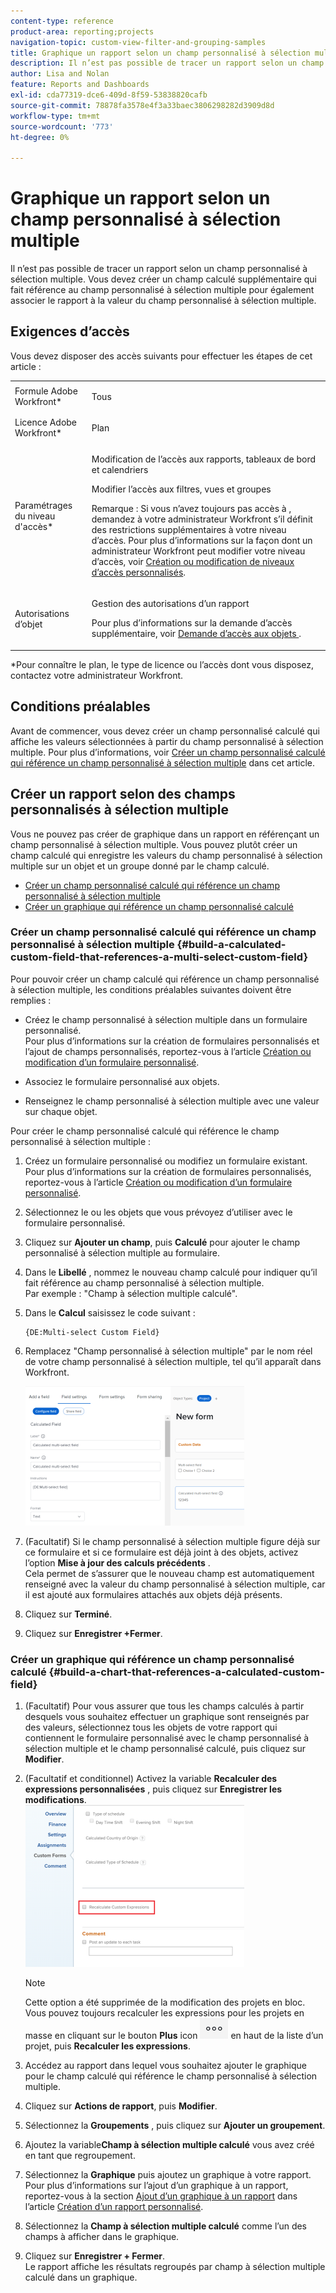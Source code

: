 ```yaml
---
content-type: reference
product-area: reporting;projects
navigation-topic: custom-view-filter-and-grouping-samples
title: Graphique un rapport selon un champ personnalisé à sélection multiple
description: Il n’est pas possible de tracer un rapport selon un champ personnalisé à sélection multiple. Vous devez créer un champ calculé supplémentaire qui fait référence au champ personnalisé à sélection multiple pour également associer le rapport à la valeur du champ personnalisé à sélection multiple.
author: Lisa and Nolan
feature: Reports and Dashboards
exl-id: cda77319-dce6-409d-8f59-53838820cafb
source-git-commit: 78878fa3578e4f3a33baec3806298282d3909d8d
workflow-type: tm+mt
source-wordcount: '773'
ht-degree: 0%

---
```


# Graphique un rapport selon un champ personnalisé à sélection multiple

<!--<span class="preview">The highlighted information on this page refers to functionality not yet generally available. It is available for all customers in the Preview environment and for a select group of customers in the Production environment.</span>-->

Il n’est pas possible de tracer un rapport selon un champ personnalisé à sélection multiple. Vous devez créer un champ calculé supplémentaire qui fait référence au champ personnalisé à sélection multiple pour également associer le rapport à la valeur du champ personnalisé à sélection multiple.

## Exigences d’accès

Vous devez disposer des accès suivants pour effectuer les étapes de cet article :

<table style="table-layout:auto"> 
 <col> 
 <col> 
 <tbody> 
  <tr> 
   <td role="rowheader">Formule Adobe Workfront*</td> 
   <td> <p>Tous</p> </td> 
  </tr> 
  <tr> 
   <td role="rowheader">Licence Adobe Workfront*</td> 
   <td> <p>Plan </p> </td> 
  </tr> 
  <tr> 
   <td role="rowheader">Paramétrages du niveau d'accès*</td> 
   <td> <p>Modification de l’accès aux rapports, tableaux de bord et calendriers</p> <p>Modifier l’accès aux filtres, vues et groupes</p> <p>Remarque : Si vous n’avez toujours pas accès à , demandez à votre administrateur Workfront s’il définit des restrictions supplémentaires à votre niveau d’accès. Pour plus d’informations sur la façon dont un administrateur Workfront peut modifier votre niveau d’accès, voir <a href="../../../administration-and-setup/add-users/configure-and-grant-access/create-modify-access-levels.md" class="MCXref xref">Création ou modification de niveaux d’accès personnalisés</a>.</p> </td> 
  </tr> 
  <tr> 
   <td role="rowheader">Autorisations d’objet</td> 
   <td> <p>Gestion des autorisations d’un rapport</p> <p>Pour plus d’informations sur la demande d’accès supplémentaire, voir <a href="../../../workfront-basics/grant-and-request-access-to-objects/request-access.md" class="MCXref xref">Demande d’accès aux objets </a>.</p> </td> 
  </tr> 
 </tbody> 
</table>

&#42;Pour connaître le plan, le type de licence ou l’accès dont vous disposez, contactez votre administrateur Workfront.

## Conditions préalables

Avant de commencer, vous devez créer un champ personnalisé calculé qui affiche les valeurs sélectionnées à partir du champ personnalisé à sélection multiple. Pour plus d’informations, voir [Créer un champ personnalisé calculé qui référence un champ personnalisé à sélection multiple](#build-a-calculated-custom-field-that-references-a-multi-select-custom-field) dans cet article.

## Créer un rapport selon des champs personnalisés à sélection multiple

<!--
<p data-mc-conditions="QuicksilverOrClassic.Draft mode">(NOTE: this moved to its own article, linked in the Note above!)</p>
-->

Vous ne pouvez pas créer de graphique dans un rapport en référençant un champ personnalisé à sélection multiple. Vous pouvez plutôt créer un champ calculé qui enregistre les valeurs du champ personnalisé à sélection multiple sur un objet et un groupe donné par le champ calculé. 

* [Créer un champ personnalisé calculé qui référence un champ personnalisé à sélection multiple](#build-a-calculated-custom-field-that-references-a-multi-select-custom-field)
* [Créer un graphique qui référence un champ personnalisé calculé](#build-a-chart-that-references-a-calculated-custom-field)

### Créer un champ personnalisé calculé qui référence un champ personnalisé à sélection multiple {#build-a-calculated-custom-field-that-references-a-multi-select-custom-field}

Pour pouvoir créer un champ calculé qui référence un champ personnalisé à sélection multiple, les conditions préalables suivantes doivent être remplies :

* Créez le champ personnalisé à sélection multiple dans un formulaire personnalisé.\
   Pour plus d’informations sur la création de formulaires personnalisés et l’ajout de champs personnalisés, reportez-vous à l’article [Création ou modification d’un formulaire personnalisé](../../../administration-and-setup/customize-workfront/create-manage-custom-forms/create-or-edit-a-custom-form.md).

* Associez le formulaire personnalisé aux objets.
* Renseignez le champ personnalisé à sélection multiple avec une valeur sur chaque objet.

Pour créer le champ personnalisé calculé qui référence le champ personnalisé à sélection multiple :

1. Créez un formulaire personnalisé ou modifiez un formulaire existant.\
   Pour plus d’informations sur la création de formulaires personnalisés, reportez-vous à l’article [Création ou modification d’un formulaire personnalisé](../../../administration-and-setup/customize-workfront/create-manage-custom-forms/create-or-edit-a-custom-form.md).

1. Sélectionnez le ou les objets que vous prévoyez d’utiliser avec le formulaire personnalisé.
1. Cliquez sur **Ajouter un champ**, puis **Calculé** pour ajouter le champ personnalisé à sélection multiple au formulaire.

1. Dans le **Libellé** , nommez le nouveau champ calculé pour indiquer qu’il fait référence au champ personnalisé à sélection multiple.\
   Par exemple : &quot;Champ à sélection multiple calculé&quot;.

1. Dans le **Calcul** saisissez le code suivant :

   ```
   {DE:Multi-select Custom Field}
   ```

1. Remplacez &quot;Champ personnalisé à sélection multiple&quot; par le nom réel de votre champ personnalisé à sélection multiple, tel qu’il apparaît dans Workfront.

   ![](assets/calculated-multi-select-custom-field-nwe-350x223.png)

1. (Facultatif) Si le champ personnalisé à sélection multiple figure déjà sur ce formulaire et si ce formulaire est déjà joint à des objets, activez l’option **Mise à jour des calculs précédents** .\
   Cela permet de s’assurer que le nouveau champ est automatiquement renseigné avec la valeur du champ personnalisé à sélection multiple, car il est ajouté aux formulaires attachés aux objets déjà présents.

1. Cliquez sur **Terminé**.
1. Cliquez sur **Enregistrer +Fermer**.

### Créer un graphique qui référence un champ personnalisé calculé {#build-a-chart-that-references-a-calculated-custom-field}

1. (Facultatif) Pour vous assurer que tous les champs calculés à partir desquels vous souhaitez effectuer un graphique sont renseignés par des valeurs, sélectionnez tous les objets de votre rapport qui contiennent le formulaire personnalisé avec le champ personnalisé à sélection multiple et le champ personnalisé calculé, puis cliquez sur **Modifier**.
1. (Facultatif et conditionnel) Activez la variable **Recalculer des expressions personnalisées** , puis cliquez sur **Enregistrer les modifications**.\
   ![](assets/recalculate-custom-expressions-350x259.png)

   >[!NOTE]
   >
   >Cette option a été supprimée de la modification des projets en bloc.  Vous pouvez toujours recalculer les expressions pour les projets en masse en cliquant sur le bouton **Plus** icon ![](assets/more-icon-45x33.png) en haut de la liste d’un projet, puis **Recalculer les expressions**.


1. Accédez au rapport dans lequel vous souhaitez ajouter le graphique pour le champ calculé qui référence le champ personnalisé à sélection multiple.
1. Cliquez sur **Actions de rapport**, puis **Modifier**.

1. Sélectionnez la <strong>Groupements</strong> , puis cliquez sur <strong>Ajouter un groupement</strong>.
1. Ajoutez la variable<strong>Champ à sélection multiple calculé</strong> vous avez créé en tant que regroupement.
1. Sélectionnez la <strong>Graphique</strong> puis ajoutez un graphique à votre rapport.<br>Pour plus d’informations sur l’ajout d’un graphique à un rapport, reportez-vous à la section <a href="../../../reports-and-dashboards/reports/creating-and-managing-reports/create-custom-report.md#add-a-chart" class="MCXref xref">Ajout d’un graphique à un rapport</a> dans l’article <a href="../../../reports-and-dashboards/reports/creating-and-managing-reports/create-custom-report.md" class="MCXref xref">Création d’un rapport personnalisé</a>.
1. Sélectionnez la <strong>Champ à sélection multiple calculé</strong> comme l’un des champs à afficher dans le graphique.
1. Cliquez sur <strong>Enregistrer + Fermer</strong>.<br>Le rapport affiche les résultats regroupés par champ à sélection multiple calculé dans un graphique.
